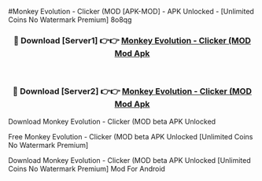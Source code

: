 #Monkey Evolution - Clicker (MOD [APK-MOD] - APK Unlocked - [Unlimited Coins No Watermark Premium] 8o8qg



<div align="center">

<h3>🔴 Download [Server1] 👉👉 <a href="https://momento.my/?title=Monkey_Evolution_-_Clicker_(MOD">Monkey Evolution - Clicker (MOD Mod Apk</a></h3><br>

<h3>🔴 Download [Server2] 👉👉 <a href="https://momento.my/?title=Monkey_Evolution_-_Clicker_(MOD">Monkey Evolution - Clicker (MOD Mod Apk</a></h3>
</div>



Download Monkey Evolution - Clicker (MOD beta APK Unlocked

Free Monkey Evolution - Clicker (MOD beta APK Unlocked [Unlimited Coins No Watermark Premium]

Download Monkey Evolution - Clicker (MOD beta APK Unlocked [Unlimited Coins No Watermark Premium] Mod For Android
